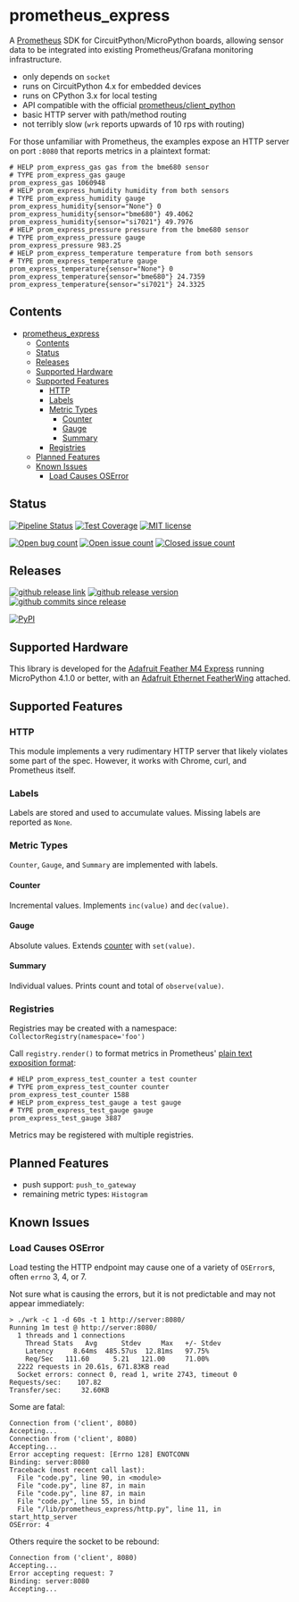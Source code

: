 # prometheus_express

A [Prometheus](https://prometheus.io/) SDK for CircuitPython/MicroPython boards, allowing sensor data to be integrated
into existing Prometheus/Grafana monitoring infrastructure.

- only depends on `socket`
- runs on CircuitPython 4.x for embedded devices
- runs on CPython 3.x for local testing
- API compatible with the official [prometheus/client_python](https://github.com/prometheus/client_python)
- basic HTTP server with path/method routing
- not terribly slow (`wrk` reports upwards of 10 rps with routing)

For those unfamiliar with Prometheus, the examples expose an HTTP server on port `:8080` that reports metrics in a
plaintext format:

```none
# HELP prom_express_gas gas from the bme680 sensor
# TYPE prom_express_gas gauge
prom_express_gas 1060948
# HELP prom_express_humidity humidity from both sensors
# TYPE prom_express_humidity gauge
prom_express_humidity{sensor="None"} 0
prom_express_humidity{sensor="bme680"} 49.4062
prom_express_humidity{sensor="si7021"} 49.7976
# HELP prom_express_pressure pressure from the bme680 sensor
# TYPE prom_express_pressure gauge
prom_express_pressure 983.25
# HELP prom_express_temperature temperature from both sensors
# TYPE prom_express_temperature gauge
prom_express_temperature{sensor="None"} 0
prom_express_temperature{sensor="bme680"} 24.7359
prom_express_temperature{sensor="si7021"} 24.3325
```

## Contents

- [prometheus_express](#prometheusexpress)
  - [Contents](#contents)
  - [Status](#status)
  - [Releases](#releases)
  - [Supported Hardware](#supported-hardware)
  - [Supported Features](#supported-features)
    - [HTTP](#http)
    - [Labels](#labels)
    - [Metric Types](#metric-types)
      - [Counter](#counter)
      - [Gauge](#gauge)
      - [Summary](#summary)
    - [Registries](#registries)
  - [Planned Features](#planned-features)
  - [Known Issues](#known-issues)
    - [Load Causes OSError](#load-causes-oserror)

## Status

[![Pipeline Status](https://git.apextoaster.com/ssube/prometheus_express/badges/master/pipeline.svg)](https://git.apextoaster.com/ssube/prometheus_express/commits/master)
[![Test Coverage](https://codecov.io/gh/ssube/prometheus_express/branch/master/graph/badge.svg)](https://codecov.io/gh/ssube/prometheus_express)
[![MIT license](https://img.shields.io/github/license/ssube/prometheus_express.svg)](https://github.com/ssube/prometheus_express/blob/master/LICENSE.md)

[![Open bug count](https://img.shields.io/github/issues-raw/ssube/prometheus_express/type-bug.svg)](https://github.com/ssube/prometheus_express/issues?q=is%3Aopen+is%3Aissue+label%3Atype%2Fbug)
[![Open issue count](https://img.shields.io/github/issues-raw/ssube/prometheus_express.svg)](https://github.com/ssube/prometheus_express/issues?q=is%3Aopen+is%3Aissue)
[![Closed issue count](https://img.shields.io/github/issues-closed-raw/ssube/prometheus_express.svg)](https://github.com/ssube/prometheus_express/issues?q=is%3Aissue+is%3Aclosed)

## Releases

[![github release link](https://img.shields.io/badge/github-release-blue?logo=github)](https://github.com/ssube/prometheus_express/releases)
[![github release version](https://img.shields.io/github/tag/ssube/prometheus_express.svg)](https://github.com/ssube/prometheus_express/releases)
[![github commits since release](https://img.shields.io/github/commits-since/ssube/prometheus_express/v0.0.3.svg)](https://github.com/ssube/prometheus_express/compare/v0.0.3...master)

[![PyPI](https://img.shields.io/pypi/v/prometheus_express?color=green)](https://pypi.org/project/prometheus-express/)

## Supported Hardware

This library is developed for the [Adafruit Feather M4 Express](https://www.adafruit.com/product/3857) running
MicroPython 4.1.0 or better, with an [Adafruit Ethernet FeatherWing](https://www.adafruit.com/product/3201) attached.

## Supported Features

### HTTP

This module implements a very rudimentary HTTP server that likely violates some part of the spec. However, it works
with Chrome, curl, and Prometheus itself.

### Labels

Labels are stored and used to accumulate values. Missing labels are reported as `None`.

### Metric Types

`Counter`, `Gauge`, and `Summary` are implemented with labels.

#### Counter

Incremental values. Implements `inc(value)` and `dec(value)`.

#### Gauge

Absolute values. Extends [counter](#counter) with `set(value)`.

#### Summary

Individual values. Prints count and total of `observe(value)`.

### Registries

Registries may be created with a namespace: `CollectorRegistry(namespace='foo')`

Call `registry.render()` to format metrics in Prometheus'
[plain text exposition format](https://prometheus.io/docs/instrumenting/exposition_formats/#text-based-format):

```none
# HELP prom_express_test_counter a test counter
# TYPE prom_express_test_counter counter
prom_express_test_counter 1588
# HELP prom_express_test_gauge a test gauge
# TYPE prom_express_test_gauge gauge
prom_express_test_gauge 3887
```

Metrics may be registered with multiple registries.

## Planned Features

- push support: `push_to_gateway`
- remaining metric types: `Histogram`

## Known Issues

### Load Causes OSError

Load testing the HTTP endpoint may cause one of a variety of `OSError`s, often `errno` 3, 4, or 7.

Not sure what is causing the errors, but it is not predictable and may not appear immediately:

```shell
> ./wrk -c 1 -d 60s -t 1 http://server:8080/
Running 1m test @ http://server:8080/
  1 threads and 1 connections
    Thread Stats   Avg      Stdev     Max   +/- Stdev
    Latency     8.64ms  485.57us  12.81ms   97.75%
    Req/Sec   111.60      5.21   121.00     71.00%
  2222 requests in 20.61s, 671.83KB read
  Socket errors: connect 0, read 1, write 2743, timeout 0
Requests/sec:    107.82
Transfer/sec:     32.60KB
```

Some are fatal:

```none
Connection from ('client', 8080)
Accepting...
Connection from ('client', 8080)
Accepting...
Error accepting request: [Errno 128] ENOTCONN
Binding: server:8080
Traceback (most recent call last):
  File "code.py", line 90, in <module>
  File "code.py", line 87, in main
  File "code.py", line 87, in main
  File "code.py", line 55, in bind
  File "/lib/prometheus_express/http.py", line 11, in start_http_server
OSError: 4
```

Others require the socket to be rebound:

```none
Connection from ('client', 8080)
Accepting...
Error accepting request: 7
Binding: server:8080
Accepting...
```
